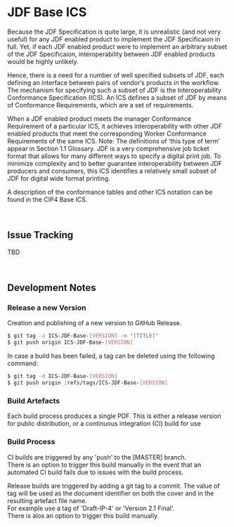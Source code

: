 # JDF Base ICS
Because the JDF Specification is quite large, it is unrealistic (and not very useful) for any JDF enabled product to implement the JDF Specificaion in full. Yet, if each JDF enabled product were to implement an arbitrary subset of the JDF Specificaion, interoperability between JDF enabled products would be highly unlikely.

Hence, there is a need for a number of well specified subsets of JDF, each defining an interface between pairs of vendor’s products in the workflow. The mechanism for specifying such a subset of JDF is the Interoperability Conformance Specification (ICS). An ICS defines a subset of JDF by means of Conformance Requirements, which are a set of requirements.

When a JDF enabled product meets the manager Conformance Requirement of a particular ICS, it achieves interoperability with other JDF enabled products that meet the corresponding Worker Conformance Requirements of the same ICS. Note: The definitions of ‘this type of term’ appear in Section 1.1 Glossary.
JDF is a very comprehensive job ticket format that allows for many different ways to specify a digital print job. To minimize complexity and to better guarantee interoperability between JDF producers and consumers, this ICS identifies a relatively small subset of JDF for digital wide format printing.

A description of the conformance tables and other ICS notation can be found in the CIP4 Base ICS.

<br />

## Issue Tracking
TBD

<br />

## Development Notes
### Release a new Version
Creation and publishing of a new version to GitHub Release. 

```bash
$ git tag -a ICS-JDF-Base-[VERSION] -m "[TITLE]"
$ git push origin ICS-JDF-Base-[VERSION] 
```

In case a build has been failed, a tag can be deleted using the following command:
```bash
$ git tag -d ICS-JDF-Base-[VERSION]
$ git push origin :refs/tags/ICS-JDF-Base-[VERSION]
```

### Build Artefacts
Each build process produces a single PDF. This is either a release version for public distribution, or a continuous integration (CI) build for use

### Build Process

CI builds are triggered by any 'push' to the [MASTER] branch.<br/>
There is an option to trigger this build manually in the event that an automated CI build fails due to issues with the build process.

Release builds are triggered by adding a git tag to a commit. The value of tag will be used as the document identifier on both the cover and in the resulting artefact file name.<br/>
For example use a tag of 'Draft-IP-4' or 'Version 2.1 Final'.<br/>
There is alos an option to trigger this build manually.
